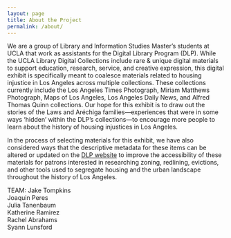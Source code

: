 ```yaml
---
layout: page
title: About the Project
permalink: /about/
---
```


We are a group of Library and Information Studies Master’s students at UCLA that work as assistants for the Digital Library Program (DLP). While the UCLA Library Digital Collections include rare & unique digital materials to support education, research, service, and creative expression, this digital exhibit is specifically meant to coalesce materials related to housing injustice in Los Angeles across multiple collections. These collections currently include the Los Angeles Times Photograph, Miriam Matthews Photograph, Maps of Los Angeles, Los Angeles Daily News, and Alfred Thomas Quinn collections. Our hope for this exhibit is to draw out the stories of the Laws and Aréchiga families⁠—experiences that were in some ways ‘hidden’ within the DLP’s collections⁠—to encourage more people to learn about the history of housing injustices in Los Angeles.   

In the process of selecting materials for this exhibit, we have also considered ways that the descriptive metadata for these items can be altered or updated on the [DLP website](https://digital.library.ucla.edu/) to improve the accessibility of these materials for patrons interested in researching zoning, redlining, evictions, and other tools used to segregate housing and the urban landscape throughout the history of Los Angeles.

TEAM:
Jake Tompkins<br />
Joaquin Peres<br />
Julia Tanenbaum<br />
Katherine Ramirez<br />
Rachel Abrahams<br />
Syann Lunsford<br />
